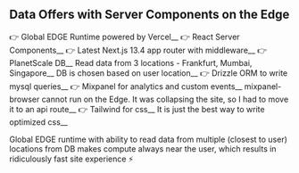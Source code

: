 ## Data Offers with Server Components on the Edge
👉 Global EDGE Runtime powered by Vercel__
👉 React Server Components__
👉 Latest Next.js 13.4 app router with middleware__
👉 PlanetScale DB__
Read data from 3 locations - Frankfurt, Mumbai, Singapore__
DB is chosen based on user location__
👉 Drizzle ORM to write mysql queries__
👉 Mixpanel for analytics and custom events__
mixpanel-browser cannot run on the Edge. It was collapsing the site, so I had to move it to an api route__
👉 Tailwind for css__
It is just the best way to write optimized css__

Global EDGE runtime with ability to read data from multiple (closest to user) locations from DB makes compute always near the user, which results in ridiculously fast site experience ⚡️

